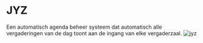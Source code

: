 # JYZ
Een automatisch agenda beheer systeem dat automatisch alle vergaderingen van de dag toont aan de ingang van elke vergaderzaal.
![jyz](https://github.com/ElleCrehel/JYZ/assets/102219049/423c79cb-806f-493e-a0a9-22f9cba437c0)
